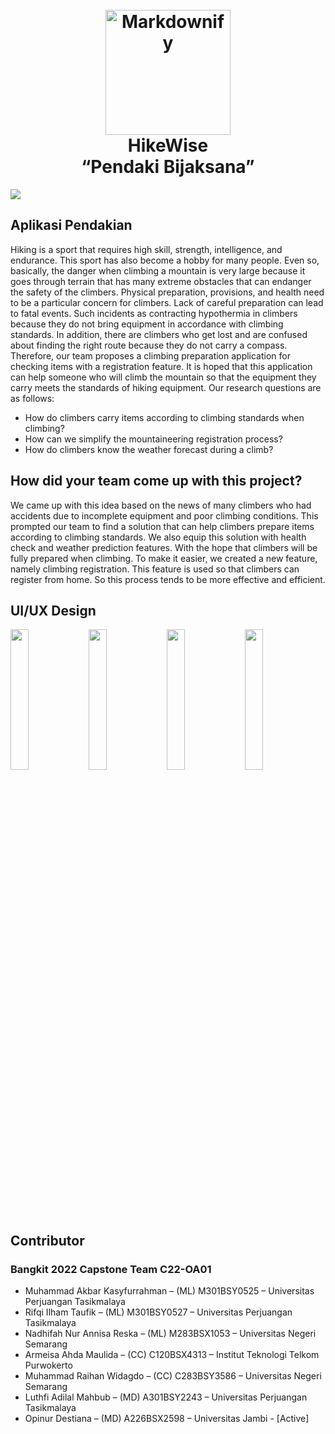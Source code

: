 <h1 align="center">
  <br>
  <a href="#"><img src="https://github.com/luthfiadilal/HikeWise/assets/98248550/304f3941-538e-4593-9581-c4ffeea47cf1" alt="Markdownify" width="200"></a>
  <br>
  HikeWise
  <br>
  “Pendaki Bijaksana”
</h1>

<img src="https://github.com/luthfiadilal/HikeWise/assets/98248550/851403c0-ff7e-4f72-9d06-682e5c2d782e"></img>


## Aplikasi Pendakian

Hiking is a sport that requires high skill, strength, intelligence, and endurance. This sport has also become a hobby for many people. Even so, basically, the danger when climbing a mountain is very large because it goes through terrain that has many extreme obstacles that can endanger the safety of the climbers. Physical preparation, provisions, and health need to be a particular concern for climbers. Lack of careful preparation can lead to fatal events. Such incidents as contracting hypothermia in climbers because they do not bring equipment in accordance with climbing standards. In addition, there are climbers who get lost and are confused about finding the right route because they do not carry a compass. Therefore, our team proposes a climbing preparation application for checking items with a registration feature. It is hoped that this application can help someone who will climb the mountain so that the equipment they carry meets the standards of hiking equipment. Our research questions are as follows:
 - How do climbers carry items according to climbing standards when climbing?
 - How can we simplify the mountaineering registration process?
 - How do climbers know the weather forecast during a climb?

## How did your team come up with this project?

We came up with this idea based on the news of many climbers who had accidents due to incomplete equipment and poor climbing conditions. This prompted our team to find a solution that can help climbers prepare items according to climbing standards. We also equip this solution with health check and weather prediction features. With the hope that climbers will be fully prepared when climbing. To make it easier, we created a new feature, namely climbing registration. This feature is used so that climbers can register from home. So this process tends to be more effective and efficient.

## UI/UX Design

<img src="https://github.com/luthfiadilal/HikeWise/assets/98248550/e45baf72-ec64-4bc9-bb39-d6a836a9ebd8" width="24%"></img>
<img src="https://github.com/luthfiadilal/HikeWise/assets/98248550/9dc9ff5f-24e1-4f5c-8066-72de65b0bdf5" width="24%"></img>
<img src="https://github.com/luthfiadilal/HikeWise/assets/98248550/cd343bea-82fd-47da-b9bf-c857af4f31c5" width="24%"></img>
<img src="https://github.com/luthfiadilal/HikeWise/assets/98248550/ff48b528-5061-48c5-8674-efd397503769" width="24%"></img>

## Contributor

### Bangkit 2022 Capstone Team C22-OA01

- Muhammad Akbar Kasyfurrahman – (ML)	M301BSY0525	– Universitas Perjuangan Tasikmalaya
- Rifqi Ilham Taufik – (ML)	M301BSY0527	– Universitas Perjuangan Tasikmalaya
- Nadhifah Nur Annisa Reska – (ML)	M283BSX1053	– Universitas Negeri Semarang
- Armeisa Ahda Maulida – (CC)	C120BSX4313	– Institut Teknologi Telkom Purwokerto
- Muhammad Raihan Widagdo – (CC)	C283BSY3586	– Universitas Negeri Semarang
- Luthfi Adilal Mahbub – (MD)	A301BSY2243	– Universitas Perjuangan Tasikmalaya
- Opinur Destiana – (MD) A226BSX2598 – Universitas Jambi - [Active]

